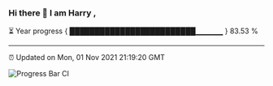 ### Hi there 👋 I am Harry , 

⏳ Year progress { █████████████████████████▁▁▁▁▁ } 83.53 %

---

⏰ Updated on Mon, 01 Nov 2021 21:19:20 GMT

![Progress Bar CI](https://github.com/duykhang68/duykhang68/workflows/Progress%20Bar%20CI/badge.svg)
